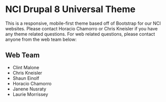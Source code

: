 # NCI Drupal 8 Universal Theme

This is a responsive, mobile-first theme based off of Bootstrap for our NCI websites. Please contact Horacio Chamorro or Chris Kneisler if you have any theme related questions. For web related questions, please contact anyone from the web team below:

## Web Team

- Clint Malone
- Chris Kneisler
- Shaun Einolf
- Horacio Chamorro
- Janene Nusraty
- Laurie Morrissey

